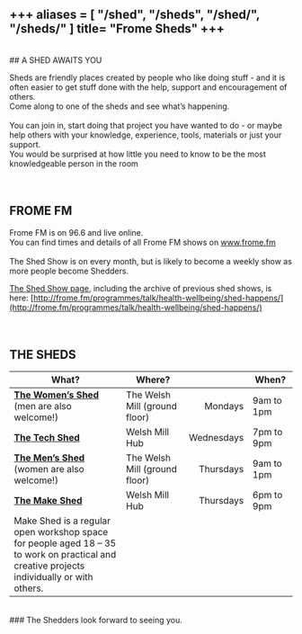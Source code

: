 +++
aliases = [
    "/shed",
    "/sheds",
    "/shed/",
    "/sheds/"
]
title= "Frome Sheds"
+++
---
<br>
## A SHED AWAITS YOU

Sheds are friendly places created by people who like doing stuff - and it is often easier to get stuff done with the help, support and encouragement of others. <br>
Come along to one of the sheds and see what’s happening. 
<br><br>
You can join in, start doing that project you have wanted to do - or maybe help others with your knowledge, experience, tools, materials or just your support. <br>
You would be surprised at how little you need to know to be the most knowledgeable person in the room
<br><br><br>
## FROME FM
Frome FM is on 96.6 and live online. <br>
You can find times and details of all Frome FM shows on www.frome.fm
<br><br>
The Shed Show is on every month, but is likely to become a weekly show as more people become Shedders. 

[The Shed Show page](http://frome.fm/programmes/talk/health-wellbeing/shed-happens/), including the archive of previous shed shows, is here: [http://frome.fm/programmes/talk/health-wellbeing/shed-happens/](http://frome.fm/programmes/talk/health-wellbeing/shed-happens/)
<br><br><br>
## THE SHEDS

| What? | Where? | | When? |
| -------------------------------------------- | -------------- | -----------------: | -------------- |
| [**The Women’s Shed**](http://www.fromeshed.org.uk/community/frome-shed-12888/womens-shed/) (men are also welcome!) | The Welsh Mill (ground floor) | Mondays | 9am to 1pm |
| [**The Tech Shed**](/)                            | Welsh Mill Hub | Wednesdays | 7pm to 9pm |
| [**The Men’s Shed**](http://www.fromeshed.org.uk/) (women are also welcome!) | The Welsh Mill (ground floor) | Thursdays | 9am to 1pm |
| [**The Make Shed**](https://edventurefrome.org/events/shed/) | Welsh Mill Hub | Thursdays | 6pm to 9pm |
| Make Shed is a regular open workshop space for people aged 18 – 35 <br>to work on practical and creative projects individually or with others. ||

<br>
### The Shedders look forward to seeing you.
